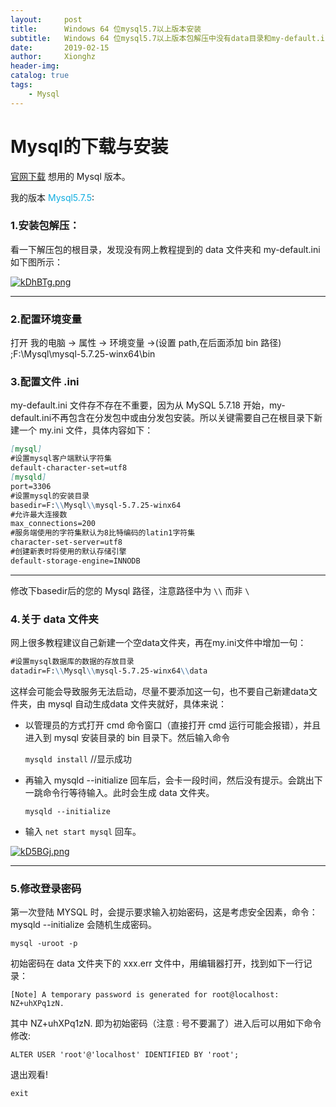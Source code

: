 ```yaml
---
layout:     post
title:      Windows 64 位mysql5.7以上版本安装
subtitle:   Windows 64 位mysql5.7以上版本包解压中没有data目录和my-default.ini和my.ini文件以及服务无法启动的解决办法以及修改初始密码的方法
date:       2019-02-15
author:     Xionghz
header-img: 
catalog: true
tags:
    - Mysql
---
```


# Mysql的下载与安装

[官网下载](https://dev.mysql.com/downloads/mysql/) 想用的 Mysql 版本。

我的版本 <font color='reader'>Mysql5.7.5</font>:

### 1.安装包解压：
看一下解压包的根目录，发现没有网上教程提到的 data 文件夹和 my-default.ini 如下图所示：

[![kDhBTg.png](https://s2.ax1x.com/2019/02/15/kDhBTg.png)](https://imgchr.com/i/kDhBTg)

---

### 2.配置环境变量
打开 我的电脑 -> 属性 -> 环境变量 ->(设置 path,在后面添加 bin 路径) ;F:\Mysql\mysql-5.7.25-winx64\bin

### 3.配置文件 .ini
my-default.ini 文件存不存在不重要，因为从 MySQL 5.7.18 开始，my-default.ini不再包含在分发包中或由分发包安装。所以关键需要自己在根目录下新建一个 my.ini 文件，具体内容如下：

```markdown
[mysql]
#设置mysql客户端默认字符集
default-character-set=utf8
[mysqld]
port=3306
#设置mysql的安装目录
basedir=F:\\Mysql\\mysql-5.7.25-winx64
#允许最大连接数
max_connections=200
#服务端使用的字符集默认为8比特编码的latin1字符集
character-set-server=utf8
#创建新表时将使用的默认存储引擎
default-storage-engine=INNODB
```
----

 修改下basedir后的您的 Mysql 路径，注意路径中为 `\\` 而非 `\`

### 4.关于 data 文件夹

网上很多教程建议自己新建一个空data文件夹，再在my.ini文件中增加一句：

```markdown
#设置mysql数据库的数据的存放目录
datadir=F:\\Mysql\\mysql-5.7.25-winx64\\data
```

这样会可能会导致服务无法启动，尽量不要添加这一句，也不要自己新建data文件夹，由 mysql 自动生成data 文件夹就好，具体来说：

 * 以管理员的方式打开 cmd 命令窗口（直接打开 cmd 运行可能会报错），并且进入到 mysql 安装目录的 bin 目录下。然后输入命令 
	
	`mysqld install`    //显示成功  
  

 *	再输入 mysqld --initialize 回车后，会卡一段时间，然后没有提示。会跳出下一跳命令行等待输入。此时会生成 data 文件夹。

	`mysqld --initialize`

 * 输入 `net start mysql` 回车。

	
[![kD5BGj.png](https://s2.ax1x.com/2019/02/15/kD5BGj.png)](https://imgchr.com/i/kD5BGj)

---

### 5.修改登录密码
第一次登陆 MYSQL 时，会提示要求输入初始密码，这是考虑安全因素，命令：mysqld --initialize 会随机生成密码。

	mysql -uroot -p

初始密码在 data 文件夹下的 xxx.err 文件中，用编辑器打开，找到如下一行记录：

	[Note] A temporary password is generated for root@localhost: NZ+uhXPq1zN.

其中 NZ+uhXPq1zN. 即为初始密码（注意 : 号不要漏了）进入后可以用如下命令修改:

	ALTER USER 'root'@'localhost' IDENTIFIED BY 'root';

退出观看!

	exit 
